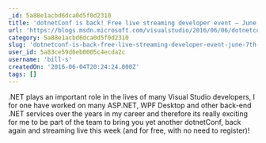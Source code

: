 ```yaml
---
_id: 5a88e1acbd6dca0d5f0d2310
title: 'dotnetConf is back! Free live streaming developer event – June 7th-9th 2016'
url: 'https://blogs.msdn.microsoft.com/visualstudio/2016/06/06/dotnetconf-free-live-streaming-developer-event-2016/'
category: 5a88e1acbd6dca0d5f0d2310
slug: 'dotnetconf-is-back-free-live-streaming-developer-event-june-7th-9th-2016'
user_id: 5a83ce59d6eb0005c4ecda2c
username: 'bill-s'
createdOn: '2016-06-04T20:24:24.000Z'
tags: []
---
```


.NET plays an important role in the lives of many Visual Studio developers, I for one have worked on many ASP.NET, WPF Desktop and other back-end .NET services over the years in my career and therefore its really exciting for me to be part of the team to bring you yet another dotnetConf, back again and streaming live this week (and for free, with no need to register)!
